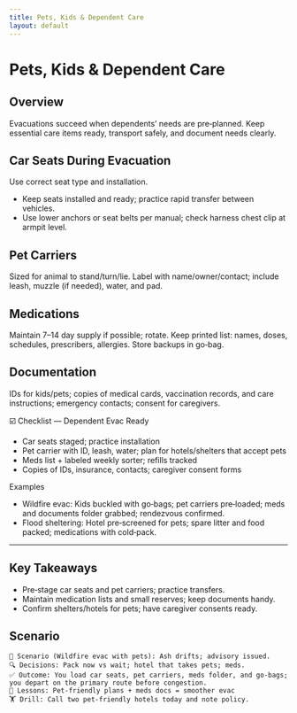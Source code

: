 ```yaml
---
title: Pets, Kids & Dependent Care
layout: default
---
```


# Pets, Kids & Dependent Care

## Overview
Evacuations succeed when dependents’ needs are pre‑planned. Keep essential care items ready, transport safely, and document needs clearly.

## Car Seats During Evacuation
Use correct seat type and installation.

- Keep seats installed and ready; practice rapid transfer between vehicles.
- Use lower anchors or seat belts per manual; check harness chest clip at armpit level.

## Pet Carriers
Sized for animal to stand/turn/lie. Label with name/owner/contact; include leash, muzzle (if needed), water, and pad.

## Medications
Maintain 7–14 day supply if possible; rotate. Keep printed list: names, doses, schedules, prescribers, allergies. Store backups in go‑bag.

## Documentation
IDs for kids/pets; copies of medical cards, vaccination records, and care instructions; emergency contacts; consent for caregivers.

☑️ Checklist — Dependent Evac Ready
- Car seats staged; practice installation
- Pet carrier with ID, leash, water; plan for hotels/shelters that accept pets
- Meds list + labeled weekly sorter; refills tracked
- Copies of IDs, insurance, contacts; caregiver consent forms

Examples
- Wildfire evac: Kids buckled with go‑bags; pet carriers pre‑loaded; meds and documents folder grabbed; rendezvous confirmed.
- Flood sheltering: Hotel pre‑screened for pets; spare litter and food packed; medications with cold‑pack.

---

## Key Takeaways
- Pre‑stage car seats and pet carriers; practice transfers.
- Maintain medication lists and small reserves; keep documents handy.
- Confirm shelters/hotels for pets; have caregiver consents ready.

## Scenario

```
🧭 Scenario (Wildfire evac with pets): Ash drifts; advisory issued.
🔍 Decisions: Pack now vs wait; hotel that takes pets; meds.
✅ Outcome: You load car seats, pet carriers, meds folder, and go‑bags; you depart on the primary route before congestion.
🧠 Lessons: Pet‑friendly plans + meds docs = smoother evac
🏋️ Drill: Call two pet‑friendly hotels today and note policy.
```
